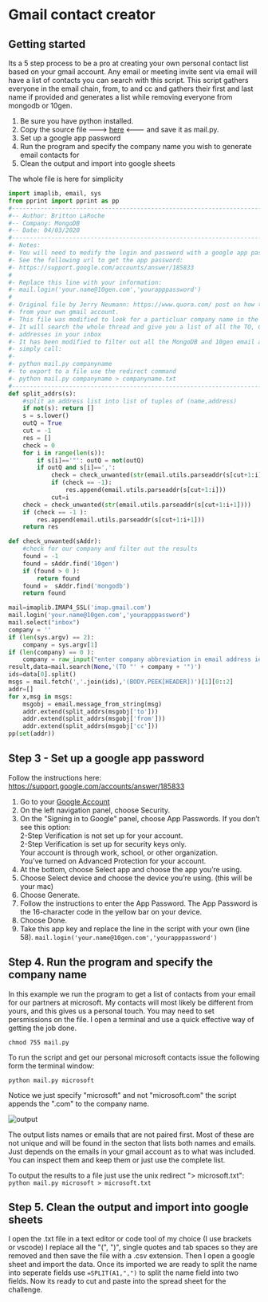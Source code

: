 # Gmail contact creator

## Getting started
Its a 5 step process to be a pro at creating your own personal contact list based on your gmail account.  Any email or meeting invite sent via email will have a list of contacts you can search with this script. This script gathers everyone in the email chain, from, to and cc and gathers their first and last name if provided and generates a list while removing everyone from mongodb or 10gen.

1. Be sure you have python installed.
2. Copy the source file ---> [here](https://raw.githubusercontent.com/brittonlaroche/MongoDB-Demos/master/util/mail/source/mail.py) <--- and save it as mail.py.
3. Set up a google app password 
4. Run the program and specify the company name you wish to generate email contacts for
5. Clean the output and import into google sheets

The whole file is here for simplicity
```py
import imaplib, email, sys
from pprint import pprint as pp
#--------------------------------------------------------------------------------------
#-- Author: Britton LaRoche
#-- Company: MongoDB
#-- Date: 04/03/2020
#--------------------------------------------------------------------------------------
#- Notes:
#- You will need to modify the login and password with a google app pasword key
#- See the following url to get the app password: 
#- https://support.google.com/accounts/answer/185833
#
#- Replace this line with your information:
#- mail.login('your.name@10gen.com','yourapppassword')
#
#- Original file by Jerry Neumann: https://www.quora.com/ post on how to get addresses 
#- from your own gmail account.
#- This file was modified to look for a particluar company name in the to address field
#- It will search the whole thread and give you a list of all the TO, CC and From 
#- addresses in your inbox
#- It has been modified to filter out all the MongoDB and 10gen email adresses.
#- simply call:
#- 
#- python mail.py companyname
#- to export to a file use the redirect command
#- python mail.py companyname > companyname.txt
#--------------------------------------------------------------------------------------
def split_addrs(s):
    #split an address list into list of tuples of (name,address)
    if not(s): return []
    s = s.lower()
    outQ = True
    cut = -1
    res = []
    check = 0
    for i in range(len(s)):
        if s[i]=='"': outQ = not(outQ)
        if outQ and s[i]==',':
            check = check_unwanted(str(email.utils.parseaddr(s[cut+1:i])))
            if (check == -1):
                res.append(email.utils.parseaddr(s[cut+1:i]))
            cut=i
    check = check_unwanted(str(email.utils.parseaddr(s[cut+1:i+1])))
    if (check == -1 ):
        res.append(email.utils.parseaddr(s[cut+1:i+1]))
    return res

def check_unwanted(sAddr):
    #check for our company and filter out the results
    found = -1
    found = sAddr.find('10gen')
    if (found > 0 ):
        return found
    found =  sAddr.find('mongodb')  
    return found

mail=imaplib.IMAP4_SSL('imap.gmail.com')
mail.login('your.name@10gen.com','yourapppassword')
mail.select("inbox")
company = ''
if (len(sys.argv) == 2):
    company = sys.argv[1]
if (len(company) == 0 ):
    company = raw_input("enter company abbreviation in email address ie: 7-11 or att: ")
result,data=mail.search(None,'(TO "' + company + '")')
ids=data[0].split()
msgs = mail.fetch(','.join(ids),'(BODY.PEEK[HEADER])')[1][0::2]
addr=[]
for x,msg in msgs:
    msgobj = email.message_from_string(msg)
    addr.extend(split_addrs(msgobj['to']))
    addr.extend(split_addrs(msgobj['from']))
    addr.extend(split_addrs(msgobj['cc']))
pp(set(addr))
```

## Step 3 - Set up a google app password
Follow the instructions here: https://support.google.com/accounts/answer/185833

1. Go to your [Google Account](https://myaccount.google.com/)   
2. On the left navigation panel, choose Security.   
3. On the "Signing in to Google" panel, choose App Passwords. If you don’t see this option:   
    2-Step Verification is not set up for your account.    
    2-Step Verification is set up for security keys only.   
    Your account is through work, school, or other organization.    
    You’ve turned on Advanced Protection for your account.    
4. At the bottom, choose Select app and choose the app you’re using.   
5. Choose Select device and choose the device you’re using.  (this will be your mac)   
6. Choose Generate.    
7. Follow the instructions to enter the App Password. The App Password is the 16-character code in the yellow bar on your device.
8. Choose Done.    
9. Take this app key and replace the line in the script with your own (line 58). 
``` mail.login('your.name@10gen.com','yourapppassword') ```

## Step 4. Run the program and specify the company name

In this example we run the program to get a list of contacts from your email for our partners at microsoft.  My contacts will most likely be different from yours, and this gives us a personal touch.  You may need to set persmissions on the file.  I open a terminal and use a quick effective way of getting the job done.

```chmod 755 mail.py```

To run the script and get our personal microsoft contacts issue the following form the terminal window:

```python mail.py microsoft```

Notice we just specify "microsoft" and not "microsoft.com" the script appends the ".com" to the company name.

![output](../img/mail.png "mail.py")   

The output lists names or emails that are not paired first.  Most of these are not unique and will be found in the secton that lists both names and emails.  Just depends on the emails in your gmail account as to what was included.  You can inspect them and keep them or just use the complete list.

To output the results to a file just use the unix redirect "> microsoft.txt":
```python mail.py microsoft > microsoft.txt```

## Step 5. Clean the output and import into google sheets

I open the .txt file in a text editor or code tool of my choice (I use brackets or vscode) I replace all the "(", ")", single quotes and tab spaces so they are removed and then save the file with a .csv extension.  Then I open a google sheet and import the data.  Once its imported we are ready to split the name into seperate fields use ```=SPLIT(A1,",")``` to split the name field into two fields. Now its ready to cut and paste into the spread sheet for the challenge.
